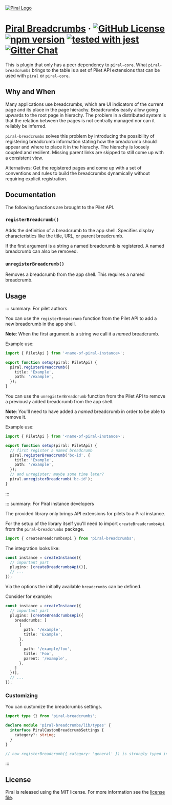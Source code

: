 [![Piral Logo](https://github.com/smapiot/piral/raw/master/docs/assets/logo.png)](https://piral.io)

# [Piral Breadcrumbs](https://piral.io) &middot; [![GitHub License](https://img.shields.io/badge/license-MIT-blue.svg)](https://github.com/smapiot/piral/blob/master/LICENSE) [![npm version](https://img.shields.io/npm/v/piral-breadcrumbs.svg?style=flat)](https://www.npmjs.com/package/piral-breadcrumbs) [![tested with jest](https://img.shields.io/badge/tested_with-jest-99424f.svg)](https://jestjs.io) [![Gitter Chat](https://badges.gitter.im/gitterHQ/gitter.png)](https://gitter.im/piral-io/community)

This is plugin that only has a peer dependency to `piral-core`. What `piral-breadcrumbs` brings to the table is a set of Pilet API extensions that can be used with `piral` or `piral-core`.

## Why and When

Many applications use breadcrumbs, which are UI indicators of the current page and its place in the page hierachy. Breadcrumbs easily allow going upwards to the root page in hierachy. The problem in a distributed system is that the relation between the pages is not centrally managed nor can it reliably be inferred.

`piral-breadcrumbs` solves this problem by introducing the possibility of registering breadcrumb information stating how the breadcrumb should appear and where to place it in the hierachy. The hierachy is loosely coupled and resilient. Missing parent links are skipped to still come up with a consistent view.

Alternatives: Get the registered pages and come up with a set of conventions and rules to build the breadcrumbs dynamically without requiring explicit registration.

## Documentation

The following functions are brought to the Pilet API.

### `registerBreadcrumb()`

Adds the definition of a breadcrumb to the app shell. Specifies display characteristics like the title, URL, or parent breadcrumb.

If the first argument is a string a named breadcrumb is registered. A named breadcrumb can also be removed.

### `unregisterBreadcrumb()`

Removes a breadcrumb from the app shell. This requires a named breadcrumb.

## Usage

::: summary: For pilet authors

You can use the `registerBreadcrumb` function from the Pilet API to add a new breadcrumb in the app shell.

**Note**: When the first argument is a string we call it a *named* breadcrumb.

Example use:

```ts
import { PiletApi } from '<name-of-piral-instance>';

export function setup(piral: PiletApi) {
  piral.registerBreadcrumb({
    title: 'Example',
    path: '/example',
  });
}
```

You can use the `unregisterBreadcrumb` function from the Pilet API to remove a previously added breadcrumb from the app shell.

**Note**: You'll need to have added a *named* breadcrumb in order to be able to remove it.

Example use:

```ts
import { PiletApi } from '<name-of-piral-instance>';

export function setup(piral: PiletApi) {
  // first register a named breadcrumb
  piral.registerBreadcrumb('bc-id', {
    title: 'Example',
    path: '/example',
  });
  // and unregister; maybe some time later?
  piral.unregisterBreadcrumb('bc-id');
}
```

:::

::: summary: For Piral instance developers

The provided library only brings API extensions for pilets to a Piral instance.

For the setup of the library itself you'll need to import `createBreadcrumbsApi` from the `piral-breadcrumbs` package.

```ts
import { createBreadcrumbsApi } from 'piral-breadcrumbs';
```

The integration looks like:

```ts
const instance = createInstance({
  // important part
  plugins: [createBreadcrumbsApi()],
  // ...
});
```

Via the options the initially available `breadcrumbs` can be defined.

Consider for example:

```ts
const instance = createInstance({
  // important part
  plugins: [createBreadcrumbsApi({
    breadcrumbs: [
      {
        path: '/example',
        title: 'Example',
      },
      {
        path: '/example/foo',
        title: 'Foo',
        parent: '/example',
      },
    ]
  })],
  // ...
});
```

### Customizing

You can customize the breadcrumbs settings.

```ts
import type {} from 'piral-breadcrumbs';

declare module 'piral-breadcrumbs/lib/types' {
  interface PiralCustomBreadcrumbSettings {
    category?: string;
  }
}

// now registerBreadcrumb({ category: 'general' }) is strongly typed in pilets
```

:::

## License

Piral is released using the MIT license. For more information see the [license file](./LICENSE).
